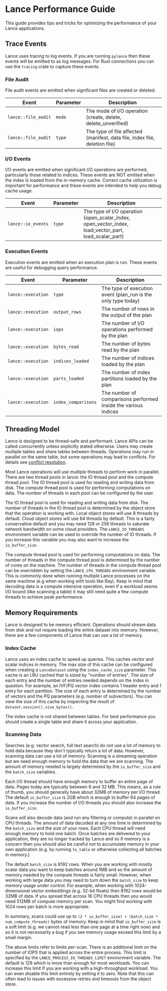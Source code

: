 # Lance Performance Guide

This guide provides tips and tricks for optimizing the performance of your Lance applications.

## Trace Events

Lance uses tracing to log events. If you are running `pylance` then these events will be emitted to
as log messages. For Rust connections you can use the `tracing` crate to capture these events.

### File Audit

File audit events are emitted when significant files are created or deleted.

| Event               | Parameter | Description                                                                |
|---------------------|-----------|----------------------------------------------------------------------------|
| `lance::file_audit` | `mode`    | The mode of I/O operation (create, delete, delete_unverified)              |
| `lance::file_audit` | `type`    | The type of file affected (manifest, data file, index file, deletion file) |

### I/O Events

I/O events are emitted when significant I/O operations are performed, particularly
those related to indices. These events are NOT emitted when the index is loaded from
the in-memory cache. Correct cache utilization is important for performance and these
events are intended to help you debug cache usage.

| Event              | Parameter | Description                                                                                          |
|--------------------|-----------|------------------------------------------------------------------------------------------------------|
| `lance::io_events` | `type`    | The type of I/O operation (open_scalar_index, open_vector_index, load_vector_part, load_scalar_part) |

### Execution Events

Execution events are emitted when an execution plan is run. These events are useful for
debugging query performance.

| Event              | Parameter           | Description                                                    |
|--------------------|---------------------|----------------------------------------------------------------|
| `lance::execution` | `type`              | The type of execution event (plan_run is the only type today)  |
| `lance::execution` | `output_rows`       | The number of rows in the output of the plan                   |
| `lance::execution` | `iops`              | The number of I/O operations performed by the plan             |
| `lance::execution` | `bytes_read`        | The number of bytes read by the plan                           |
| `lance::execution` | `indices_loaded`    | The number of indices loaded by the plan                       |
| `lance::execution` | `parts_loaded`      | The number of index partitions loaded by the plan              |
| `lance::execution` | `index_comparisons` | The number of comparisons performed inside the various indices |

## Threading Model

Lance is designed to be thread-safe and performant. Lance APIs can be called concurrently unless
explicitly stated otherwise. Users may create multiple tables and share tables between threads.
Operations may run in parallel on the same table, but some operations may lead to conflicts. For
details see [conflict resolution](../format/index.md#conflict-resolution).

Most Lance operations will use multiple threads to perform work in parallel. There are two thread
pools in lance: the IO thread pool and the compute thread pool. The IO thread pool is used for
reading and writing data from disk. The compute thread pool is used for performing computations
on data. The number of threads in each pool can be configured by the user.

The IO thread pool is used for reading and writing data from disk. The number of threads in the IO
thread pool is determined by the object store that the operation is working with. Local object stores
will use 8 threads by default. Cloud object stores will use 64 threads by default. This is a fairly
conservative default and you may need 128 or 256 threads to saturate network bandwidth on some cloud
providers. The `LANCE_IO_THREADS` environment variable can be used to override the number of IO
threads. If you increase this variable you may also want to increase the `io_buffer_size`.

The compute thread pool is used for performing computations on data. The number of threads in the
compute thread pool is determined by the number of cores on the machine. The number of threads in
the compute thread pool can be overridden by setting the `LANCE_CPU_THREADS` environment variable.
This is commonly done when running multiple Lance processes on the same machine (e.g when working with
tools like Ray). Keep in mind that decoding data is a compute intensive operation, even if a workload
seems I/O bound (like scanning a table) it may still need quite a few compute threads to achieve peak
performance.

## Memory Requirements

Lance is designed to be memory efficient. Operations should stream data from disk and not require
loading the entire dataset into memory. However, there are a few components of Lance that can use
a lot of memory.

### Index Cache

Lance uses an index cache to speed up queries. This caches vector and scalar indices in memory. The
max size of this cache can be configured when creating a `LanceDataset` using the `index_cache_size`
parameter. This cache is an LRU cached that is sized by "number of entries". The size of each entry
and the number of entries needed depends on the index in question. For example, an IVF/PQ vector index
contains 1 header entry and 1 entry for each partition. The size of each entry is determined by the
number of vectors and the PQ parameters (e.g. number of subvectors). You can view the size of this cache
by inspecting the result of `dataset.session().size_bytes()`.

The index cache is not shared between tables. For best performance you should create a single table and
share it across your application.

### Scanning Data

Searches (e.g. vector search, full text search) do not use a lot of memory to hold data because they don't
typically return a lot of data. However, scanning data can use a lot of memory. Scanning is a streaming
operation but we need enough memory to hold the data that we are scanning. The amount of memory needed is
largely determined by the `io_buffer_size` and the `batch_size` variables.

Each I/O thread should have enough memory to buffer an entire page of data. Pages today are typically between
8 and 32 MB. This means, as a rule of thumb, you should generally have about 32MB of memory per I/O thread.
The default `io_buffer_size` is 2GB which is enough to buffer 64 pages of data. If you increase the number
of I/O threads you should also increase the `io_buffer_size`.

Scans will also decode data (and run any filtering or compute) in parallel on CPU threads. The amount of data
decoded at any one time is determined by the `batch_size` and the size of your rows. Each CPU thread will
need enough memory to hold one batch. Once batches are delivered to your application, they are no longer tracked
by Lance and so if memory is a concern then you should also be careful not to accumulate memory in your own
application (e.g. by running `to_table` or otherwise collecting all batches in memory.)

The default `batch_size` is 8192 rows. When you are working with mostly scalar data you want to keep batches
around 1MB and so the amount of memory needed by the compute threads is fairly small. However, when working with
large data you may need to turn down the `batch_size` to keep memory usage under control. For example, when
working with 1024-dimensional vector embeddings (e.g. 32-bit floats) then 8192 rows would be 32MB of data. If you
spread that across 16 CPU threads then you would need 512MB of compute memory per scan. You might find working
with 1024 rows per batch is more appropriate.

In summary, scans could use up to `(2 * io_buffer_size) + (batch_size * num_compute_threads)` bytes of memory.
Keep in mind that `io_buffer_size` is a soft limit (e.g. we cannot read less than one page at a time right now)
and so it is not necessarily a bug if you see memory usage exceed this limit by a small margin.

The above limits refer to limits per-scan. There is an additional limit on the number of IOPS that is applied
across the entire process. This limit is specified by the `LANCE_PROCESS_IO_THREADS_LIMIT` environment variable.
The default is 128 which is more than enough for most workloads. You can increase this limit if you are working
with a high-throughput workload. You can even disable this limit entirely by setting it to zero. Note that this
can often lead to issues with excessive retries and timeouts from the object store. 